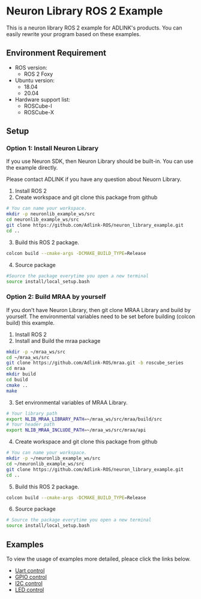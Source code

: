 # Neuron Library ROS 2 Example

This is a neuron library ROS 2 example for ADLINK's products.
You can easily rewrite your program based on these examples.

## Environment Requirement
* ROS version: 
  - ROS 2 Foxy
* Ubuntu version:
  - 18.04
  - 20.04
* Hardware support list:
  - ROSCube-I
  - ROSCube-X

## Setup
### Option 1: Install Neuron Library
If you use Neuron SDK, then Neuron Library should be built-in.
You can use the example directly.

Please contact ADLINK if you have any question about Neuorn Library.

1. Install ROS 2
2. Create workspace and git clone this package from github
```bash 
# You can name your workspace.
mkdir -p neuronlib_example_ws/src
cd neuronlib_example_ws/src
git clone https://github.com/Adlink-ROS/neuron_library_example.git
cd ..
```
3. Build this ROS 2 package.
```bash
colcon build --cmake-args -DCMAKE_BUILD_TYPE=Release
```
4. Source package
```bash 
#Source the package everytime you open a new terminal
source install/local_setup.bash
```

### Option 2: Build MRAA by yourself
If you don't have Neuron Library, then git clone MRAA Library and build by yourself.
The environmental variables need to be set before building (colcon build) this example.

1. Install ROS 2
2. Install and Build the mraa package
```bash
mkdir -p ~/mraa_ws/src
cd ~/mraa_ws/src
git clone https://github.com/Adlink-ROS/mraa.git -b roscube_series
cd mraa
mkdir build 
cd build
cmake ..
make 
```
3. Set environmental variables of MRAA Library.
```bash
# Your library path
export NLIB_MRAA_LIBRARY_PATH=~/mraa_ws/src/mraa/build/src
# Your header path
export NLIB_MRAA_INCLUDE_PATH=~/mraa_ws/src/mraa/api
```
4. Create workspace and git clone this package from github
```bash 
# You can name your workspace.
mkdir -p ~/neuronlib_example_ws/src
cd ~/neuronlib_example_ws/src
git clone https://github.com/Adlink-ROS/neuron_library_example.git
cd ..
```
5. Build this ROS 2 package.
```bash
colcon build --cmake-args -DCMAKE_BUILD_TYPE=Release
```
6. Source package
```bash 
# Source the package everytime you open a new terminal
source install/local_setup.bash
```

## Examples
To view the usage of examples more detailed, pleace click the links below. 

* [Uart control](/serial_example/README.md)
* [GPIO control](/gpio_example/README.md)
* [I2C control](/i2c_example/README.md)
* [LED control](/led_example/README.md)
